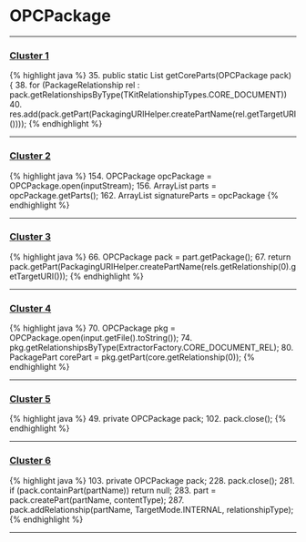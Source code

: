 # OPCPackage

***

### [Cluster 1](./1)
{% highlight java %}
35. public static List<PackagePart> getCoreParts(OPCPackage pack) {
38.   for (PackageRelationship rel : pack.getRelationshipsByType(TKitRelationshipTypes.CORE_DOCUMENT))
40.       res.add(pack.getPart(PackagingURIHelper.createPartName(rel.getTargetURI())));
{% endhighlight %}

***

### [Cluster 2](./2)
{% highlight java %}
154. OPCPackage opcPackage = OPCPackage.open(inputStream);
156. ArrayList<PackagePart> parts = opcPackage.getParts();
162. ArrayList<PackagePart> signatureParts = opcPackage
{% endhighlight %}

***

### [Cluster 3](./3)
{% highlight java %}
66. OPCPackage pack = part.getPackage();
67. return pack.getPart(PackagingURIHelper.createPartName(rels.getRelationship(0).getTargetURI()));
{% endhighlight %}

***

### [Cluster 4](./4)
{% highlight java %}
70. OPCPackage pkg = OPCPackage.open(input.getFile().toString());
74.    pkg.getRelationshipsByType(ExtractorFactory.CORE_DOCUMENT_REL);
80. PackagePart corePart = pkg.getPart(core.getRelationship(0));
{% endhighlight %}

***

### [Cluster 5](./5)
{% highlight java %}
49. private OPCPackage pack;
102.     pack.close();
{% endhighlight %}

***

### [Cluster 6](./6)
{% highlight java %}
103. private OPCPackage pack;
228.     pack.close();
281.     if (pack.containPart(partName))  return null;
283.     part = pack.createPart(partName, contentType);
287.       pack.addRelationship(partName, TargetMode.INTERNAL, relationshipType);        
{% endhighlight %}

***

